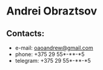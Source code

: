# Andrei Obraztsov

## Contacts:
* e-mail: oaoandrew@gmail.com
* phone: +375 29 55*-**-*5
* telegram: +375 29 55*-**-*5